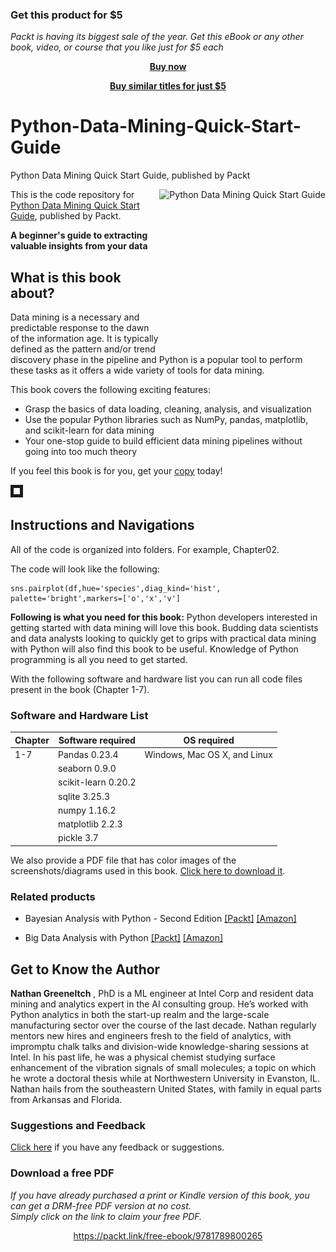 
### Get this product for $5

<i>Packt is having its biggest sale of the year. Get this eBook or any other book, video, or course that you like just for $5 each</i>


<b><p align='center'>[Buy now](https://packt.link/9781789800265)</p></b>


<b><p align='center'>[Buy similar titles for just $5](https://subscription.packtpub.com/search)</p></b>


# Python-Data-Mining-Quick-Start-Guide
Python Data Mining Quick Start Guide, published by Packt

<a href="https://prod.packtpub.com/in/big-data-and-business-intelligence/python-data-mining-quick-start-guide?utm_source=github&utm_medium=repository&utm_campaign=9781789800265"><img src="https://prod.packtpub.com/media/catalog/product/cache/e4d64343b1bc593f1c5348fe05efa4a6/b/1/b12376_mockupcover.png" alt="Python Data Mining Quick Start Guide" height="256px" align="right"></a>

This is the code repository for [Python Data Mining Quick Start Guide](https://prod.packtpub.com/in/big-data-and-business-intelligence/python-data-mining-quick-start-guide?utm_source=github&utm_medium=repository&utm_campaign=9781789800265), published by Packt.

**A beginner's guide to extracting valuable insights from your data**

## What is this book about?
Data mining is a necessary and predictable response to the dawn of the information age. It is typically defined as the pattern and/or trend discovery phase in the pipeline and Python is a popular tool to perform these tasks as it offers a wide variety of tools for data mining.

This book covers the following exciting features:
* Grasp the basics of data loading, cleaning, analysis, and visualization
* Use the popular Python libraries such as NumPy, pandas, matplotlib, and scikit-learn for data mining
* Your one-stop guide to build efficient data mining pipelines without going into too much theory

If you feel this book is for you, get your [copy](https://www.amazon.com/dp/1789800269) today!

<a href="https://www.packtpub.com/?utm_source=github&utm_medium=banner&utm_campaign=GitHubBanner"><img src="https://raw.githubusercontent.com/PacktPublishing/GitHub/master/GitHub.png" 
alt="https://www.packtpub.com/" border="5" /></a>


## Instructions and Navigations
All of the code is organized into folders. For example, Chapter02.

The code will look like the following:
```
sns.pairplot(df,hue='species',diag_kind='hist',
palette='bright',markers=['o','x','v']
```

**Following is what you need for this book:**
Python developers interested in getting started with data mining will love this book. Budding data scientists and data analysts looking to quickly get to grips with practical data mining with Python will also find this book to be useful. Knowledge of Python programming is all you need to get started.

With the following software and hardware list you can run all code files present in the book (Chapter 1-7).

### Software and Hardware List

| Chapter  | Software required                   | OS required                        |
| -------- | ------------------------------------| -----------------------------------|
| 1-7      | Pandas 0.23.4                       | Windows, Mac OS X, and Linux       |
|          | seaborn 0.9.0                       |                                    |
|          | scikit-learn 0.20.2                 |                                    |
|          | sqlite 3.25.3                       |                                    |
|          | numpy 1.16.2                        |                                    |
|          | matplotlib 2.2.3                    |                                    |
|          | pickle 3.7                          |                                    |

We also provide a PDF file that has color images of the screenshots/diagrams used in this book. [Click here to download it](https://www.packtpub.com/sites/default/files/downloads/9781789800265_ColorImages.pdf).


### Related products <Other books you may enjoy>
* Bayesian Analysis with Python - Second Edition [[Packt]](https://prod.packtpub.com/big-data-and-business-intelligence/bayesian-analysis-python-second-edition?utm_source=github&utm_medium=repository&utm_campaign=9781789341652) [[Amazon]](https://www.amazon.com/dp/1789341655)

* Big Data Analysis with Python [[Packt]](https://prod.packtpub.com/in/big-data-and-business-intelligence/big-data-analysis-python?utm_source=github&utm_medium=repository&utm_campaign=9781789955286) [[Amazon]](https://www.amazon.com/dp/1789955289)

## Get to Know the Author
**Nathan Greeneltch**
, PhD is a ML engineer at Intel Corp and resident data mining and analytics expert in the AI consulting group. He’s worked with Python analytics in both the start-up realm and the large-scale manufacturing sector over the course of the last decade. Nathan regularly mentors new hires and engineers fresh to the field of analytics, with impromptu chalk talks and division-wide knowledge-sharing sessions at Intel. In his past life, he was a physical chemist studying surface enhancement of the vibration signals of small molecules; a topic on which he wrote a doctoral thesis while at Northwestern University in Evanston, IL. Nathan hails from the southeastern United States, with family in equal parts from Arkansas and Florida.

### Suggestions and Feedback
[Click here](https://docs.google.com/forms/d/e/1FAIpQLSdy7dATC6QmEL81FIUuymZ0Wy9vH1jHkvpY57OiMeKGqib_Ow/viewform) if you have any feedback or suggestions.
### Download a free PDF

 <i>If you have already purchased a print or Kindle version of this book, you can get a DRM-free PDF version at no cost.<br>Simply click on the link to claim your free PDF.</i>
<p align="center"> <a href="https://packt.link/free-ebook/9781789800265">https://packt.link/free-ebook/9781789800265 </a> </p>
